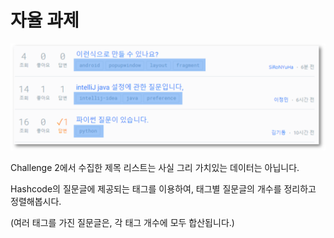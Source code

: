 # 자율 과제

![](../../.gitbook/assets/image%20%28290%29.png)

Challenge 2에서 수집한 제목 리스트는 사실 그리 가치있는 데이터는 아닙니다.

Hashcode의 질문글에 제공되는 태그를 이용하여, 태그별 질문글의 개수를 정리하고 정렬해봅시다.

\(여러 태그를 가진 질문글은, 각 태그 개수에 모두 합산됩니다.\)

